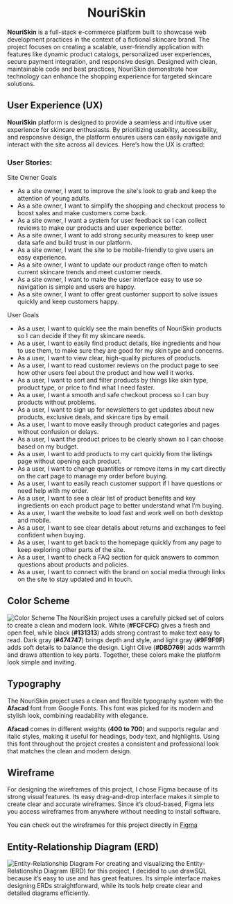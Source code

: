 
<h1 style="text-align: center;">NouriSkin</h1>

**NouriSkin** is a full-stack e-commerce platform built to showcase web development practices in the context of a fictional skincare brand. The project focuses on creating a scalable, user-friendly application with features like dynamic product catalogs, personalized user experiences, secure payment integration, and responsive design. Designed with clean, maintainable code and best practices, NouriSkin demonstrate how technology can enhance the shopping experience for targeted skincare solutions.

## User Experience (UX)

**NouriSkin**  platform is designed to provide a seamless and intuitive user experience for skincare enthusiasts. By prioritizing usability, accessibility, and responsive design, the platform ensures users can easily navigate and interact with the site across all devices. Here’s how the UX is crafted:

### User Stories: 
Site Owner Goals
- As a site owner, I want to improve the site's look to grab and keep the attention of young adults.
- As a site owner, I want to simplify the shopping and checkout process to boost sales and make customers come back.
- As a site owner, I want a system for user feedback so I can collect reviews to make our products and user experience better.
- As a site owner, I want to add strong security measures to keep user data safe and build trust in our platform.
- As a site owner, I want the site to be mobile-friendly to give users an easy experience.
- As a site owner, I want to update our product range often to match current skincare trends and meet customer needs.
- As a site owner, I want to make the user interface easy to use so navigation is simple and users are happy.
- As a site owner, I want to offer great customer support to solve issues quickly and keep customers happy.

User Goals
- As a user, I want to quickly see the main benefits of NouriSkin products so I can decide if they fit my skincare needs.
- As a user, I want to easily find product details, like ingredients and how to use them, to make sure they are good for my skin type and concerns.
- As a user, I want to view clear, high-quality pictures of products.
- As a user, I want to read customer reviews on the product page to see how other users feel about the product and how well it works.
- As a user, I want to sort and filter products by things like skin type, product type, or price to find what I need faster.
- As a user, I want a smooth and safe checkout process so I can buy products without problems.
- As a user, I want to sign up for newsletters to get updates about new products, exclusive deals, and skincare tips by email.
- As a user, I want to move easily through product categories and pages without confusion or delays.
- As a user, I want the product prices to be clearly shown so I can choose based on my budget.
- As a user, I want to add products to my cart quickly from the listings page without opening each product.
- As a user, I want to change quantities or remove items in my cart directly on the cart page to manage my order before buying.
- As a user, I want to easily reach customer support if I have questions or need help with my order.
- As a user, I want to see a clear list of product benefits and key ingredients on each product page to better understand what I’m buying.
- As a user, I want the website to load fast and work well on both desktop and mobile.
- As a user, I want to see clear details about returns and exchanges to feel confident when buying.
- As a user, I want to get back to the homepage quickly from any page to keep exploring other parts of the site.
- As a user, I want to check a FAQ section for quick answers to common questions about products and policies.
- As a user, I want to connect with the brand on social media through links on the site to stay updated and in touch.

## Color Scheme
![Color Scheme](https://github.com/user-attachments/assets/2fde5c0f-71ef-402b-9b78-5c13ef62404f)
The NouriSkin project uses a carefully picked set of colors to create a clean and modern look. White (**#FCFCFC**) gives a fresh and open feel, while black (**#131313**) adds strong contrast to make text easy to read. Dark gray (**#474747**) brings depth and style, and light gray (**#9F9F9F**) adds soft details to balance the design. Light Olive (**#DBD769**) adds warmth and draws attention to key parts. Together, these colors make the platform look simple and inviting.

## Typography
The NouriSkin project uses a clean and flexible typography system with the **Afacad** font from Google Fonts. This font was picked for its modern and stylish look, combining readability with elegance.

**Afacad** comes in different weights (**400 to 700**) and supports regular and italic styles, making it useful for headings, body text, and highlights. Using this font throughout the project creates a consistent and professional look that matches the clean and modern design.

## Wireframe
For designing the wireframes of this project, I chose Figma because of its strong visual features. Its easy drag-and-drop interface makes it simple to create clear and accurate wireframes. Since it’s cloud-based, Figma lets you access wireframes from anywhere without needing to install software.

 You can check out the wireframes for this project directly in [Figma](https://www.figma.com/design/KcPq8keW5OTh8diq5qYaUp/NouriSkin?node-id=0-1&m=dev&t=yM3FoMfwX7MMv0PY-1)


## Entity-Relationship Diagram (ERD)
![Entity-Relationship Diagram](https://github.com/user-attachments/assets/a6451003-0551-4da7-921a-9d324a1bd60e)
For creating and visualizing the Entity-Relationship Diagram (ERD) for this project, I decided to use drawSQL because it’s easy to use and has great features. Its simple interface makes designing ERDs straightforward, while its tools help create clear and detailed diagrams efficiently.
